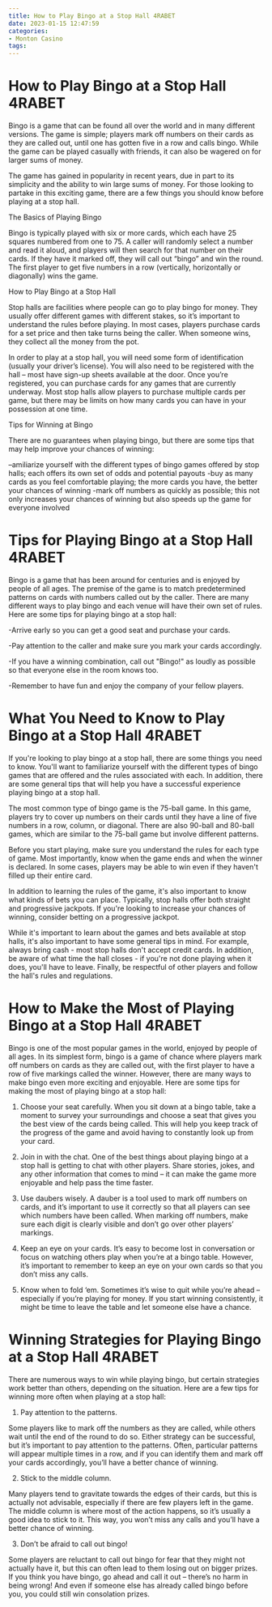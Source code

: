```yaml
---
title: How to Play Bingo at a Stop Hall 4RABET
date: 2023-01-15 12:47:59
categories:
- Monton Casino
tags:
---
```



#  How to Play Bingo at a Stop Hall 4RABET

Bingo is a game that can be found all over the world and in many different versions. The game is simple; players mark off numbers on their cards as they are called out, until one has gotten five in a row and calls bingo. While the game can be played casually with friends, it can also be wagered on for larger sums of money.

The game has gained in popularity in recent years, due in part to its simplicity and the ability to win large sums of money. For those looking to partake in this exciting game, there are a few things you should know before playing at a stop hall.

The Basics of Playing Bingo

Bingo is typically played with six or more cards, which each have 25 squares numbered from one to 75. A caller will randomly select a number and read it aloud, and players will then search for that number on their cards. If they have it marked off, they will call out “bingo” and win the round. The first player to get five numbers in a row (vertically, horizontally or diagonally) wins the game.

How to Play Bingo at a Stop Hall

Stop halls are facilities where people can go to play bingo for money. They usually offer different games with different stakes, so it’s important to understand the rules before playing. In most cases, players purchase cards for a set price and then take turns being the caller. When someone wins, they collect all the money from the pot.

In order to play at a stop hall, you will need some form of identification (usually your driver’s license). You will also need to be registered with the hall – most have sign-up sheets available at the door. Once you’re registered, you can purchase cards for any games that are currently underway. Most stop halls allow players to purchase multiple cards per game, but there may be limits on how many cards you can have in your possession at one time.

Tips for Winning at Bingo

There are no guarantees when playing bingo, but there are some tips that may help improve your chances of winning:

–amiliarize yourself with the different types of bingo games offered by stop halls; each offers its own set of odds and potential payouts
-buy as many cards as you feel comfortable playing; the more cards you have, the better your chances of winning
-mark off numbers as quickly as possible; this not only increases your chances of winning but also speeds up the game for everyone involved

#  Tips for Playing Bingo at a Stop Hall 4RABET

Bingo is a game that has been around for centuries and is enjoyed by people of all ages. The premise of the game is to match predetermined patterns on cards with numbers called out by the caller. There are many different ways to play bingo and each venue will have their own set of rules. Here are some tips for playing bingo at a stop hall:

-Arrive early so you can get a good seat and purchase your cards.

-Pay attention to the caller and make sure you mark your cards accordingly.

-If you have a winning combination, call out "Bingo!" as loudly as possible so that everyone else in the room knows too.

-Remember to have fun and enjoy the company of your fellow players.

#  What You Need to Know to Play Bingo at a Stop Hall 4RABET

If you're looking to play bingo at a stop hall, there are some things you need to know. You'll want to familiarize yourself with the different types of bingo games that are offered and the rules associated with each. In addition, there are some general tips that will help you have a successful experience playing bingo at a stop hall.

The most common type of bingo game is the 75-ball game. In this game, players try to cover up numbers on their cards until they have a line of five numbers in a row, column, or diagonal. There are also 90-ball and 80-ball games, which are similar to the 75-ball game but involve different patterns.

Before you start playing, make sure you understand the rules for each type of game. Most importantly, know when the game ends and when the winner is declared. In some cases, players may be able to win even if they haven't filled up their entire card.

In addition to learning the rules of the game, it's also important to know what kinds of bets you can place. Typically, stop halls offer both straight and progressive jackpots. If you're looking to increase your chances of winning, consider betting on a progressive jackpot.

While it's important to learn about the games and bets available at stop halls, it's also important to have some general tips in mind. For example, always bring cash - most stop halls don't accept credit cards. In addition, be aware of what time the hall closes - if you're not done playing when it does, you'll have to leave. Finally, be respectful of other players and follow the hall's rules and regulations.

#  How to Make the Most of Playing Bingo at a Stop Hall 4RABET

Bingo is one of the most popular games in the world, enjoyed by people of all ages. In its simplest form, bingo is a game of chance where players mark off numbers on cards as they are called out, with the first player to have a row of five markings called the winner. However, there are many ways to make bingo even more exciting and enjoyable. Here are some tips for making the most of playing bingo at a stop hall:

1) Choose your seat carefully. When you sit down at a bingo table, take a moment to survey your surroundings and choose a seat that gives you the best view of the cards being called. This will help you keep track of the progress of the game and avoid having to constantly look up from your card.

2) Join in with the chat. One of the best things about playing bingo at a stop hall is getting to chat with other players. Share stories, jokes, and any other information that comes to mind – it can make the game more enjoyable and help pass the time faster.

3) Use daubers wisely. A dauber is a tool used to mark off numbers on cards, and it’s important to use it correctly so that all players can see which numbers have been called. When marking off numbers, make sure each digit is clearly visible and don’t go over other players’ markings.

4) Keep an eye on your cards. It’s easy to become lost in conversation or focus on watching others play when you’re at a bingo table. However, it’s important to remember to keep an eye on your own cards so that you don’t miss any calls.

5) Know when to fold ‘em. Sometimes it’s wise to quit while you’re ahead – especially if you’re playing for money. If you start winning consistently, it might be time to leave the table and let someone else have a chance.

#  Winning Strategies for Playing Bingo at a Stop Hall 4RABET

There are numerous ways to win while playing bingo, but certain strategies work better than others, depending on the situation. Here are a few tips for winning more often when playing at a stop hall:

1. Pay attention to the patterns.

Some players like to mark off the numbers as they are called, while others wait until the end of the round to do so. Either strategy can be successful, but it’s important to pay attention to the patterns. Often, particular patterns will appear multiple times in a row, and if you can identify them and mark off your cards accordingly, you’ll have a better chance of winning.

2. Stick to the middle column.

Many players tend to gravitate towards the edges of their cards, but this is actually not advisable, especially if there are few players left in the game. The middle column is where most of the action happens, so it’s usually a good idea to stick to it. This way, you won’t miss any calls and you’ll have a better chance of winning.

3. Don’t be afraid to call out bingo!

Some players are reluctant to call out bingo for fear that they might not actually have it, but this can often lead to them losing out on bigger prizes. If you think you have bingo, go ahead and call it out – there’s no harm in being wrong! And even if someone else has already called bingo before you, you could still win consolation prizes.